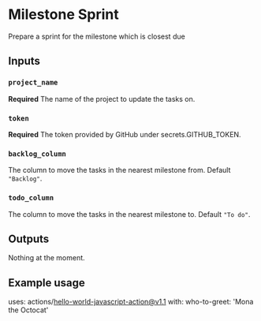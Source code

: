 # Milestone Sprint

Prepare a sprint for the milestone which is closest due

## Inputs

### `project_name`

**Required** The name of the project to update the tasks on.

### `token`

**Required** The token provided by GitHub under secrets.GITHUB_TOKEN.

### `backlog_column`

The column to move the tasks in the nearest milestone from. Default `"Backlog"`.

### `todo_column`

The column to move the tasks in the nearest milestone to. Default `"To do"`.

## Outputs

Nothing at the moment.

## Example usage

uses: actions/hello-world-javascript-action@v1.1
with:
who-to-greet: 'Mona the Octocat'
